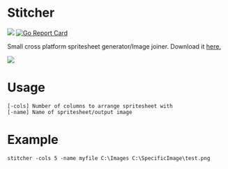# Stitcher

[![](https://img.shields.io/badge/version-1.0-brightgreen.svg)]() [![Go Report Card](https://goreportcard.com/badge/github.com/Killeroo/stitcher)](https://goreportcard.com/report/github.com/Killeroo/stitcher)

Small cross platform spritesheet generator/Image joiner. Download it [here.](https://github.com/Killeroo/stitcher/releases)

![](https://user-images.githubusercontent.com/9999745/41722905-a9bfd8fc-7561-11e8-9726-87a4c2c54aee.PNG)

# Usage

    [-cols] Number of columns to arrange spritesheet with
    [-name] Name of spritesheet/output image

# Example

    stitcher -cols 5 -name myfile C:\Images C:\SpecificImage\test.png
